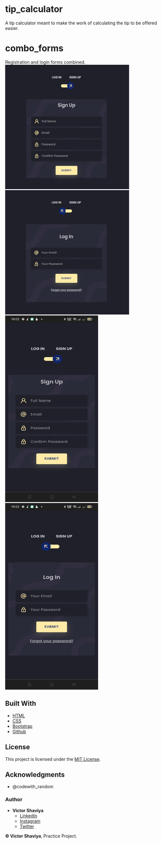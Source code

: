 # tip_calculator
A tip calculator meant to make the work of calculating the tip to be offered easier.

# combo_forms
Registration and login forms combined.            
<img src="https://github.com/ShaviyaVictor/combo_forms/blob/main/asset/register.png" width="400" height="400"> <img src="https://github.com/ShaviyaVictor/combo_forms/blob/main/asset/login.png" width="400" height="400">                       
<img src="https://github.com/ShaviyaVictor/combo_forms/blob/main/asset/RegisterMobile.jpeg" width="300" height="600"> <img src="https://github.com/ShaviyaVictor/combo_forms/blob/main/asset/LoginMobile.jpeg" width="300" height="600">             

## Built With

* [HTML](https://developer.mozilla.org/en-US/docs/Web/HTML)        
* [CSS](https://developer.mozilla.org/en-US/docs/Web/css)             
* [Bootstrap](https://getbootstrap.com/docs/5.2/getting-started/introduction/)       
* [Github](https://github.com/ShaviyaVictor/shaviya)       

## License

This project is licensed under the [MIT License](https://github.com/ShaviyaVictor/toggleSwitch/blob/main/LICENSE).     

## Acknowledgments

* @codewith_random

### Author

* **Victor Shaviya**        
    - [LinkedIn](https://www.linkedin.com/in/victor-shaviya-532ab0110/)          
    - [Instagram](https://www.instagram.com/ignition_reads/)        
    - [Twitter](https://twitter.com/ShaviyaVictor)

  
**© Victor Shaviya**, Practice Project.
